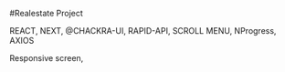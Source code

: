 #Realestate Project

REACT, NEXT, @CHACKRA-UI, RAPID-API,
SCROLL MENU, NProgress, AXIOS

Responsive screen, 


